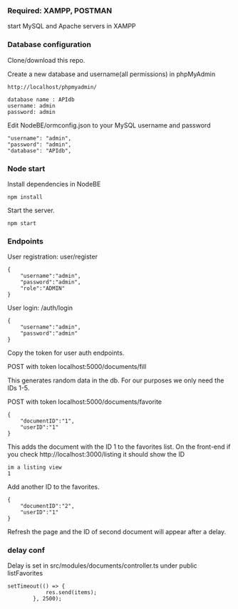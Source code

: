 ### Required: XAMPP, POSTMAN
start MySQL and Apache servers in XAMPP

### Database configuration

Clone/download this repo.

Create a new database and username(all permissions) in phpMyAdmin
    
    http://localhost/phpmyadmin/

    database name : APIdb
    username: admin
    password: admin

Edit NodeBE/ormconfig.json to your MySQL username and password

    "username": "admin",
    "password": "admin",
    "database": "APIdb",

### Node start

Install dependencies in NodeBE

    npm install

Start the server.

    npm start
    
### Endpoints

User registration: user/register
    
    {
    	"username":"admin",
    	"password":"admin",
    	"role":"ADMIN"
    }
User login: /auth/login

    {
    	"username":"admin",
    	"password":"admin"
    }

Copy the token for user auth endpoints.

POST with token localhost:5000/documents/fill

This generates random data in the db. For our purposes we only need the IDs 1-5.

POST with token localhost:5000/documents/favorite

    {
    	"documentID":"1",
    	"userID":"1"
    }

This adds the document with the ID 1 to the favorites list.
On the front-end if you check http://localhost:3000/listing it should show the ID
    
    im a listing view
    1
    
Add another ID to the favorites.

    {
        "documentID":"2",
        "userID":"1"
    }
    
Refresh the page and the ID of second document will appear after a delay.

### delay conf

Delay is set in src/modules/documents/controller.ts under public listFavorites

    setTimeout(() => {
                res.send(items);
            }, 2500);



